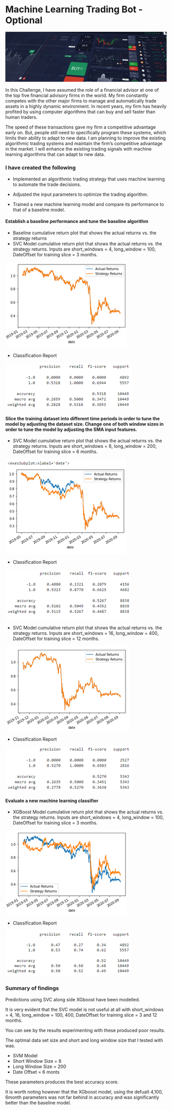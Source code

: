 # Machine Learning Trading Bot - Optional

![Decorative image.](Images/15-2-Homework.png)

In this Challenge, I have assumed the role of a financial advisor at one of the top five financial advisory firms in the world. My firm constantly competes with the other major firms to manage and automatically trade assets in a highly dynamic environment. In recent years, my firm has heavily profited by using computer algorithms that can buy and sell faster than human traders.

The speed of these transactions gave my firm a competitive advantage early on. But, people still need to specifically program these systems, which limits their ability to adapt to new data. I am planning to improve the existing algorithmic trading systems and maintain the firm’s competitive advantage in the market. I will enhance the existing trading signals with machine learning algorithms that can adapt to new data.

### I have created the following 

* Implemented an algorithmic trading strategy that uses machine learning to automate the trade decisions.

* Adjusted the input parameters to optimize the trading algorithm.

* Trained a new machine learning model and compare its performance to that of a baseline model.


#### Establish a baseline performance and tune the baseline algorithm 

* Baseline cumulative return plot that shows the actual returns vs. the strategy returns
* SVC Model cumulative return plot that shows the actual returns vs. the strategy returns. Inputs are short_windows = 4, long_window = 100, DateOffset for training slice = 3 months.

![[returns_actual_vs_strategy]](https://github.com/apfreeman/Unit-15-Machine-Learning-Trading-Bot/blob/main/Images/returns_actual_vs_strategy_svm.PNG?raw=true)

- Classification Report

![[cr]](https://github.com/apfreeman/Unit-15-Machine-Learning-Trading-Bot/blob/main/Images/cr_svm_3_100.PNG?raw=true)


#### Slice the training dataset into different time periods in order to tune the model by adjusting the dataset size.  Change one of both window sizes in order to tune the model by adjusting the SMA input features.

* SVC Model cumulative return plot that shows the actual returns vs. the strategy returns. Inputs are short_windows = 8, long_window = 200, DateOffset for training slice = 6 months.

![[returns_actual_vs_strategy_6months]](https://github.com/apfreeman/Unit-15-Machine-Learning-Trading-Bot/blob/main/Images/returns_actual_vs_strategy_svm_6_200.PNG?raw=true)

- Classification Report

![[cr]](https://github.com/apfreeman/Unit-15-Machine-Learning-Trading-Bot/blob/main/Images/cr_svm_6_200.PNG?raw=true)


* SVC Model cumulative return plot that shows the actual returns vs. the strategy returns. Inputs are short_windows = 16, long_window = 400, DateOffset for training slice = 12 months.

 ![[returns_actual_vs_strategy_12months]](https://github.com/apfreeman/Unit-15-Machine-Learning-Trading-Bot/blob/main/Images/returns_actual_vs_strategy_svm_12_400.PNG?raw=true)

- Classification Report

![[cr]](https://github.com/apfreeman/Unit-15-Machine-Learning-Trading-Bot/blob/main/Images/cr_svm_12_400.PNG?raw=true)


#### Evaluate a new machine learning classifier 

* XGBoost Model cumulative return plot that shows the actual returns vs. the strategy returns. Inputs are short_windows = 4, long_window = 100, DateOffset for training slice = 3 months.

![[returns_actual_vs_strategy_xgboost]](https://github.com/apfreeman/Unit-15-Machine-Learning-Trading-Bot/blob/main/Images/returns_actual_vs_strategy_xgboost.PNG?raw=true)

- Classification Report

![[cr]](https://github.com/apfreeman/Unit-15-Machine-Learning-Trading-Bot/blob/main/Images/cr_xgboost_3_100.PNG?raw=true)

### Summary of findings

Predictions using SVC along side XGboost have been modelled. 

It is very evident that the SVC model is not useful at all with short_windows = 4, 16, long_window = 100, 400, DateOffset for training slice = 3 and 12 months. 

You can see by the results experimenting with these produced poor results. 

The optimal data set size and short and long window size that I tested with was.

 - SVM Model
 - Short Window Size = 8
 - Long Window Size = 200
 - Date Offset = 6 monts

 These parameters produces the best accuracy score. 

 It is worth noting however that the XGboost model, using the defualt 4,100, 6month parameters was not far behind in accuracy and was significantly better than the baseline model.